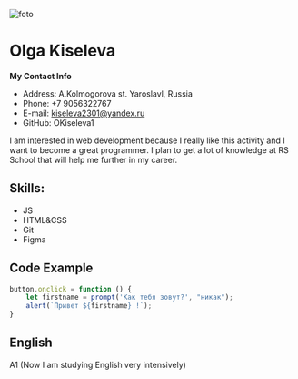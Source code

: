 ![foto](../IMG_2188.JPG)

# Olga Kiseleva
**My Contact Info**
* Address: A.Kolmogorova st. Yaroslavl, Russia
* Phone: +7 9056322767
* E-mail: kiseleva2301@yandex.ru
* GitHub: OKiseleva1


I am interested in web development because I really like this activity and I want to become a great programmer.
I plan to get a lot of knowledge at RS School that will help me further in my career.

## Skills:
* JS
* HTML&CSS
* Git
* Figma

## Code Example

```javascript
button.onclick = function () {
    let firstname = prompt('Как тебя зовут?', "никак");
    alert(`Привет ${firstname} !`);
}
```

## English
A1 (Now I am studying English very intensively)
